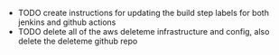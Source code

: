 - TODO create instructions for updating the build step labels for both
  jenkins and github actions
- TODO delete all of the aws deleteme infrastructure and config, also delete the deleteme github repo
